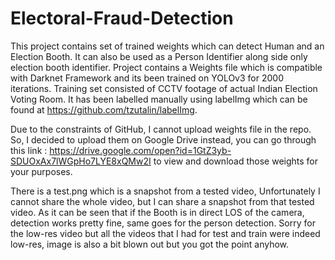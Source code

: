# Electoral-Fraud-Detection

This project contains set of trained weights which can detect Human and an Election Booth. It can also be used as a Person Identifier along side only election booth identifier. Project contains a Weights file which is compatible with Darknet Framework and its been trained on YOLOv3 for 2000 iterations. Training set consisted of CCTV footage of actual Indian Election Voting Room. It has been labelled manually using labelImg which can be found at https://github.com/tzutalin/labelImg.

Due to the constraints of GitHub, I cannot upload weights file in the repo. So, I decided to upload them on Google Drive instead, you can go through this link : https://drive.google.com/open?id=1GtZ3yb-SDUOxAx7lWGpHo7LYE8xQMw2I to view and download those weights for your purposes.

There is a test.png which is a snapshot from a tested video, Unfortunately I cannot share the whole video, but I can share a snapshot from that tested video. As it can be seen that if the Booth is in direct LOS of the camera, detection works pretty fine, same goes for the person detection. Sorry for the low-res video but all the videos that I had for test and train were indeed low-res, image is also a bit blown out but you got the point anyhow.


